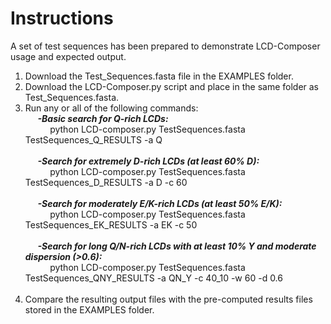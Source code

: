 # Instructions

A set of test sequences has been prepared to demonstrate LCD-Composer usage and expected output.

1. Download the Test_Sequences.fasta file in the EXAMPLES folder.
2. Download the LCD-Composer.py script and place in the same folder as Test_Sequences.fasta.<br/>
3. Run any or all of the following commands:<br/>
&nbsp;&nbsp;&nbsp;&nbsp;&nbsp;***-Basic search for Q-rich LCDs:***<br/>
&nbsp;&nbsp;&nbsp;&nbsp;&nbsp;&nbsp;&nbsp;&nbsp;&nbsp;&nbsp;python LCD-composer.py TestSequences.fasta TestSequences_Q_RESULTS -a Q<br/><br/>
&nbsp;&nbsp;&nbsp;&nbsp;&nbsp;***-Search for extremely D-rich LCDs (at least 60% D):***<br/>
&nbsp;&nbsp;&nbsp;&nbsp;&nbsp;&nbsp;&nbsp;&nbsp;&nbsp;&nbsp;python LCD-composer.py TestSequences.fasta TestSequences_D_RESULTS -a D -c 60<br/><br/>
&nbsp;&nbsp;&nbsp;&nbsp;&nbsp;***-Search for moderately E/K-rich LCDs (at least 50% E/K):***<br/>
&nbsp;&nbsp;&nbsp;&nbsp;&nbsp;&nbsp;&nbsp;&nbsp;&nbsp;&nbsp;python LCD-composer.py TestSequences.fasta TestSequences_EK_RESULTS -a EK -c 50<br/><br/>
&nbsp;&nbsp;&nbsp;&nbsp;&nbsp;***-Search for long Q/N-rich LCDs with at least 10% Y and moderate dispersion (>0.6):***<br/>
&nbsp;&nbsp;&nbsp;&nbsp;&nbsp;&nbsp;&nbsp;&nbsp;&nbsp;&nbsp;python LCD-composer.py TestSequences.fasta TestSequences_QNY_RESULTS -a QN_Y -c 40_10 -w 60 -d 0.6<br/><br/>
4. Compare the resulting output files with the pre-computed results files stored in the EXAMPLES folder.
